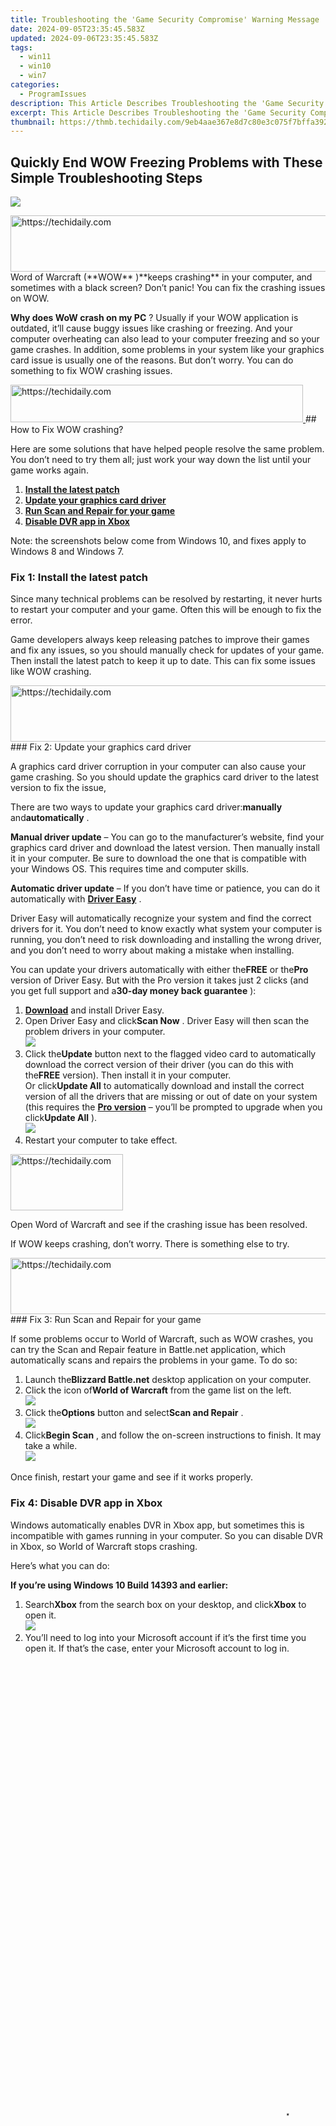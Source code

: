 ```yaml
---
title: Troubleshooting the 'Game Security Compromise' Warning Message
date: 2024-09-05T23:35:45.583Z
updated: 2024-09-06T23:35:45.583Z
tags:
  - win11
  - win10
  - win7
categories:
  - ProgramIssues
description: This Article Describes Troubleshooting the 'Game Security Compromise' Warning Message
excerpt: This Article Describes Troubleshooting the 'Game Security Compromise' Warning Message
thumbnail: https://thmb.techidaily.com/9eb4aae367e8d7c80e3c075f7bffa3926b7f3e2ef755ab623092abbe72eca2c0.jpg
---
```


## Quickly End WOW Freezing Problems with These Simple Troubleshooting Steps

![](https://images.drivereasy.com/wp-content/uploads/2018/10/img_5bd6b4d2c4a74.jpg)

<!-- affiliate ads begin -->
<a href="https://ephamedtechinc.pxf.io/c/5597632/2137211/26400" target="_top" id="2137211">
  <img src="//a.impactradius-go.com/display-ad/26400-2137211" border="0" alt="https://techidaily.com" width="728" height="90"/>
</a>
<img height="0" width="0" src="https://ephamedtechinc.pxf.io/i/5597632/2137211/26400" style="position:absolute;visibility:hidden;" border="0" />
<!-- affiliate ads end -->
 Word of Warcraft (**WOW** )**keeps crashing** in your computer, and sometimes with a black screen? Don’t panic! You can fix the crashing issues on WOW.

**Why does WoW crash on my PC** ? Usually if your WOW application is outdated, it’ll cause buggy issues like crashing or freezing. And your computer overheating can also lead to your computer freezing and so your game crashes. In addition, some problems in your system like your graphics card issue is usually one of the reasons. But don’t worry. You can do something to fix WOW crashing issues.

<!-- affiliate ads begin -->
<a href="https://bluettius.sjv.io/c/5597632/2139122/17108" target="_top" id="2139122">
  <img src="//a.impactradius-go.com/display-ad/17108-2139122" border="0" alt="https://techidaily.com" width="468" height="60"/>
</a>
<img height="0" width="0" src="https://bluettius.sjv.io/i/5597632/2139122/17108" style="position:absolute;visibility:hidden;" border="0" />
<!-- affiliate ads end -->
## How to Fix WOW crashing?

 Here are some solutions that have helped people resolve the same problem. You don’t need to try them all; just work your way down the list until your game works again.

1. **[Install the latest patch](https://tools.techidaily.com/drivereasy/download/)**
2. **[Update your graphics card driver](https://tools.techidaily.com/drivereasy/download/)**
3. **[Run Scan and Repair for your game](https://tools.techidaily.com/drivereasy/download/)**
4. **[Disable DVR app in Xbox](https://tools.techidaily.com/drivereasy/download/)**

 Note: the screenshots below come from Windows 10, and fixes apply to Windows 8 and Windows 7.

### Fix 1: Install the latest patch

 Since many technical problems can be resolved by restarting, it never hurts to restart your computer and your game. Often this will be enough to fix the error.

 Game developers always keep releasing patches to improve their games and fix any issues, so you should manually check for updates of your game. Then install the latest patch to keep it up to date. This can fix some issues like WOW crashing.

<!-- affiliate ads begin -->
<a href="https://appsumo.8odi.net/c/5597632/2123739/7443" target="_top" id="2123739">
  <img src="//a.impactradius-go.com/display-ad/7443-2123739" border="0" alt="https://techidaily.com" width="728" height="90"/>
</a>
<img height="0" width="0" src="https://appsumo.8odi.net/i/5597632/2123739/7443" style="position:absolute;visibility:hidden;" border="0" />
<!-- affiliate ads end -->
### Fix 2: Update your graphics card driver

 A graphics card driver corruption in your computer can also cause your game crashing. So you should update the graphics card driver to the latest version to fix the issue,

 There are two ways to update your graphics card driver:**manually** and**automatically** .

**Manual driver update** – You can go to the manufacturer’s website, find your graphics card driver and download the latest version. Then manually install it in your computer. Be sure to download the one that is compatible with your Windows OS. This requires time and computer skills.

**Automatic driver update** – If you don’t have time or patience, you can do it automatically with **[Driver Easy](https://tools.techidaily.com/drivereasy/download/)**  .

 Driver Easy will automatically recognize your system and find the correct drivers for it. You don’t need to know exactly what system your computer is running, you don’t need to risk downloading and installing the wrong driver, and you don’t need to worry about making a mistake when installing.

 You can update your drivers automatically with either the**FREE** or the**Pro** version of Driver Easy. But with the Pro version it takes just 2 clicks (and you get full support and a**30-day money back guarantee** ):

1. [**Download**](https://tools.techidaily.com/drivereasy/download/) and install Driver Easy.
2. Open Driver Easy and click**Scan Now** . Driver Easy will then scan the problem drivers in your computer.  
![](https://images.drivereasy.com/wp-content/uploads/2018/10/img_5bd6b336957ab.jpg)
3. Click the**Update** button next to the flagged video card to automatically download the correct version of their driver (you can do this with the**FREE** version). Then install it in your computer.  
 Or click**Update All** to automatically download and install the correct version of all the drivers that are missing or out of date on your system (this requires the **[Pro version](https://tools.techidaily.com/drivereasy/download/)**  – you’ll be prompted to upgrade when you click**Update All** ).  
![](https://images.drivereasy.com/wp-content/uploads/2018/10/img_5bd6b351ec11a.jpg)
4. Restart your computer to take effect.
<!-- affiliate ads begin -->
<a href="https://aligracehair.sjv.io/c/5597632/2135397/19272" target="_top" id="2135397">
  <img src="//a.impactradius-go.com/display-ad/19272-2135397" border="0" alt="https://techidaily.com" width="180" height="90"/>
</a>
<img height="0" width="0" src="https://aligracehair.sjv.io/i/5597632/2135397/19272" style="position:absolute;visibility:hidden;" border="0" />
<!-- affiliate ads end -->

Open Word of Warcraft and see if the crashing issue has been resolved.

 If WOW keeps crashing, don’t worry. There is something else to try.

<!-- affiliate ads begin -->
<a href="https://ephamedtechinc.pxf.io/c/5597632/2123512/26400" target="_top" id="2123512">
  <img src="//a.impactradius-go.com/display-ad/26400-2123512" border="0" alt="https://techidaily.com" width="728" height="90"/>
</a>
<img height="0" width="0" src="https://ephamedtechinc.pxf.io/i/5597632/2123512/26400" style="position:absolute;visibility:hidden;" border="0" />
<!-- affiliate ads end -->
### Fix 3: Run Scan and Repair for your game

 If some problems occur to World of Warcraft, such as WOW crashes, you can try the Scan and Repair feature in Battle.net application, which automatically scans and repairs the problems in your game. To do so:

1. Launch the**Blizzard Battle.net** desktop application on your computer.
2. Click the icon of**World of Warcraft** from the game list on the left.  
![](https://images.drivereasy.com/wp-content/uploads/2018/09/img_5b8fa6c02c345.jpg)
3. Click the**Options** button and select**Scan and Repair** .  
![](https://images.drivereasy.com/wp-content/uploads/2018/09/img_5b8fa6fe36d60.jpg)
4. Click**Begin Scan** , and follow the on-screen instructions to finish. It may take a while.  
![](https://images.drivereasy.com/wp-content/uploads/2018/09/img_5b8fa7275b199.jpg)

Once finish, restart your game and see if it works properly.

### Fix 4: Disable DVR app in Xbox

 Windows automatically enables DVR in Xbox app, but sometimes this is incompatible with games running in your computer. So you can disable DVR in Xbox, so World of Warcraft stops crashing.

Here’s what you can do:

**If you’re using Windows 10 Build 14393 and earlier:**

1. Search**Xbox** from the search box on your desktop, and click**Xbox** to open it.  
![](https://images.drivereasy.com/wp-content/uploads/2018/10/img_5bd6b3940d874.jpg)
2. You’ll need to log into your Microsoft account if it’s the first time you open it. If that’s the case, enter your Microsoft account to log in.
<!-- affiliate ads begin -->
<span id="1531879">
					<video width="864" height="1536" style="cursor:pointer"
           poster="//a.impactradius-go.com/display-clicktoplayimage/1531879.png"
           onclick="if(!this.playClicked){this.play();this.setAttribute('controls',true);this.playClicked=true;}">
	   <source src="//a.impactradius-go.com/display-ad/16446-1531879">
	   <img src="//a.impactradius-go.com/display-clicktoplayimage/1531879.png" style="border: none; height: 100%; width: 100%; object-fit: contain">
	</video>
	<div style="width:540px;text-align:center"><a href="javascript:window.open(decodeURIComponent('https%3A%2F%2Flaganoo.pxf.io%2Fc%2F5597632%2F1531879%2F16446'), '_blank');void(0);">Click here</a></div>
</span>
<img height="0" width="0" src="https://imp.pxf.io/i/5597632/1531879/16446" style="position:absolute;visibility:hidden;" border="0" />
<!-- affiliate ads end -->
3. Click the**Gear** button on the left to open**Settings** .  
![](https://images.drivereasy.com/wp-content/uploads/2018/10/img_5bd6b3bdbf4aa.jpg)
4. Click the**Game DVR** tab, and turn it**off** .  
<!-- affiliate ads begin -->
<span id="1936838">
					<video width="374" height="48" style="cursor:pointer"
           poster="//a.impactradius-go.com/display-clicktoplayimage/1936838.png"
           onclick="if(!this.playClicked){this.play();this.setAttribute('controls',true);this.playClicked=true;}">
	   <source src="//a.impactradius-go.com/display-ad/18409-1936838">
	   <img src="//a.impactradius-go.com/display-clicktoplayimage/1936838.png" style="border: none; height: 100%; width: 100%; object-fit: contain">
	</video>
	<div style="width:234px;text-align:center"><a href="javascript:window.open(decodeURIComponent('https%3A%2F%2Fcoinrule.sjv.io%2Fc%2F5597632%2F1936838%2F18409'), '_blank');void(0);">Click here</a></div>
</span>
<img height="0" width="0" src="https://imp.pxf.io/i/5597632/1936838/18409" style="position:absolute;visibility:hidden;" border="0" />
<!-- affiliate ads end -->
![](https://images.drivereasy.com/wp-content/uploads/2018/10/img_5bd6b3e5954b9.png)
5. Restart your computer and open World of Warcraft to see if it stops crashing.

 INFORMATION: If you don’t use Xbox in your computer, try uninstalling Xbox application to run your game properly.

**If you’re using Window 10 later than Build 14393:**

1. On your keyboard, press the**Windows logo key** and**I** to open **Settings** .
2. Click the**Gaming** section.  
![](https://images.drivereasy.com/wp-content/uploads/2018/09/img_5b8fab18ae4d5.jpg)
3. Click**Game DVR** on the left, and make sure to turn off**Record** **in the background while I’m playing a game** .  
<!-- affiliate ads begin -->
<a href="https://unicoeye.pxf.io/c/5597632/2134218/18498" target="_top" id="2134218">
  <img src="//a.impactradius-go.com/display-ad/18498-2134218" border="0" alt="https://techidaily.com" width="728" height="90"/>
</a>
<img height="0" width="0" src="https://unicoeye.pxf.io/i/5597632/2134218/18498" style="position:absolute;visibility:hidden;" border="0" />
<!-- affiliate ads end -->
![](https://images.drivereasy.com/wp-content/uploads/2018/10/img_5bd6b4223cc30.jpg)
4. Restart your computer and launch World of Warcraft and see if it works.

 INFORMATION: If you don’t use Xbox in your computer, try uninstalling Xbox application to run your game properly.

 Okay that’s it. Hope this post serves its purpose and resolve the crashing issues in WOW. If you have any questions, feel free to leave a comment below and we’ll see what more we can do.

* [crash](https://tools.techidaily.com/drivereasy/download/)
* [Windows](https://tools.techidaily.com/drivereasy/download/)

<ins class="adsbygoogle"
     style="display:block"
     data-ad-format="autorelaxed"
     data-ad-client="ca-pub-7571918770474297"
     data-ad-slot="1223367746"></ins>



<ins class="adsbygoogle"
     style="display:block"
     data-ad-client="ca-pub-7571918770474297"
     data-ad-slot="8358498916"
     data-ad-format="auto"
     data-full-width-responsive="true"></ins>

<span class="atpl-alsoreadstyle">Also read:</span>
<div><ul>
<li><a href="https://instagram-video-recordings.techidaily.com/new-10-best-tags-analyzing-apps-fb-twt-and-ig-platforms-for-2024/"><u>[New] 10 Best Tags Analyzing Apps FB, Twt & IG Platforms for 2024</u></a></li>
<li><a href="https://screen-capture.techidaily.com/new-in-2024-smartphone-solutions-top-voice-changer-applications/"><u>[New] In 2024, Smartphone Solutions Top Voice Changer Applications</u></a></li>
<li><a href="https://some-approaches.techidaily.com/new-reach-peaks-lead-lines-strategies-to-elevate-telegram-marketing/"><u>[New] Reach Peaks, Lead Lines Strategies to Elevate Telegram Marketing</u></a></li>
<li><a href="https://video-capture.techidaily.com/new-tailoring-the-perfect-video-recording-and-post-production-with-adobe-connect/"><u>[New] Tailoring the Perfect Video Recording and Post-Production with Adobe Connect</u></a></li>
<li><a href="https://facebook-clips.techidaily.com/new-the-ultimate-pathway-for-storytellers-mastery-over-facebook-live-feature/"><u>[New] The Ultimate Pathway for Storytellers Mastery Over Facebook Live Feature</u></a></li>
<li><a href="https://program-issues.techidaily.com/solved-the-king-of-fighters-xv-keeps-crashing-on-pc/"><u>[SOLVED] The King of Fighters XV Keeps Crashing on PC</u></a></li>
<li><a href="https://extra-approaches.techidaily.com/updated-step-by-step-process-expert-techniques-for-chapter-integration-in-youtube/"><u>[Updated] Step-by-Step Process Expert Techniques for Chapter Integration in YouTube</u></a></li>
<li><a href="https://facebook-video-footage.techidaily.com/updated-the-years-predictions-rendered-in-infographics/"><u>[Updated] The Year's Predictions Rendered in Infographics</u></a></li>
<li><a href="https://instagram-video-recordings.techidaily.com/2024-approved-captivating-collage-creations-ig/"><u>2024 Approved Captivating Collage Creations IG</u></a></li>
<li><a href="https://vimeo-videos.techidaily.com/2024-approved-short-lived-vid-impression/"><u>2024 Approved Short-Lived Vid Impression</u></a></li>
<li><a href="https://visual-screen-recording.techidaily.com/2024-approved-unrivaled-7-best-virtual-meetings-security-centric-ranking/"><u>2024 Approved Unrivaled 7 Best Virtual Meetings Security-Centric Ranking</u></a></li>
<li><a href="https://program-issues.techidaily.com/achieve-optimal-frame-rates-expert-tips-for-overcoming-new-gameplay-lag-challenges/"><u>Achieve Optimal Frame Rates: Expert Tips for Overcoming New Gameplay Lag Challenges</u></a></li>
<li><a href="https://screen-activity-recording.techidaily.com/design-with-confidence-best-free-high-quality-windowsmac-capture-tools-for-2024/"><u>Design with Confidence Best Free, High-Quality Windows/Mac Capture Tools for 2024</u></a></li>
<li><a href="https://program-issues.techidaily.com/effective-techniques-for-thawing-out-your-chrome-browser-in-windows-11/"><u>Effective Techniques for Thawing Out Your Chrome Browser in Windows 11</u></a></li>
<li><a href="https://program-issues.techidaily.com/eliminate-frustrating-delays-the-modern-gamers-handbook-to-fixing-high-ping-and-latency-issues-in-chivalry-ii/"><u>Eliminate Frustrating Delays: The Modern Gamer's Handbook to Fixing High Ping & Latency Issues in Chivalry II</u></a></li>
<li><a href="https://program-issues.techidaily.com/escape-from-tarkov-pc-freezing-problems-heres-how-to-stabilize-the-game/"><u>Escape From Tarkov PC Freezing Problems? Here's How to Stabilize the Game</u></a></li>
<li><a href="https://program-issues.techidaily.com/essential-strategies-for-debugging-and-fixing-rust-application-crashes-successfully/"><u>Essential Strategies for Debugging and Fixing Rust Application Crashes Successfully</u></a></li>
<li><a href="https://program-issues.techidaily.com/fixing-opening-problems-with-amd-radeon-graphics-driver-suite-easily/"><u>Fixing Opening Problems with AMD Radeon Graphics Driver Suite Easily</u></a></li>
<li><a href="https://tech-savvy.techidaily.com/google-palm-2-vs-openai-gpt-4-whats-the-difference/"><u>Google PaLM 2 Vs. OpenAI GPT-4: What's the Difference?</u></a></li>
<li><a href="https://blog-min.techidaily.com/how-to-transfer-contacts-from-vivo-y02t-to-other-android-devices-devices-drfone-by-drfone-transfer-from-android-transfer-from-android/"><u>How to Transfer Contacts from Vivo Y02T to Other Android Devices Devices? | Dr.fone</u></a></li>
<li><a href="https://review-topics.techidaily.com/how-to-transfer-whatsapp-from-iphone-12-pro-to-other-iphone-15-pro-max-devices-drfone-by-drfone-transfer-whatsapp-from-ios-transfer-whatsapp-from-ios/"><u>How To Transfer WhatsApp From iPhone 12 Pro to other iPhone 15 Pro Max devices? | Dr.fone</u></a></li>
<li><a href="https://program-issues.techidaily.com/master-the-fixes-prevent-diablo-4-from-freezing-on-pc-ps5-and-xbox-consoles/"><u>Master the Fixes: Prevent Diablo 4 From Freezing on PC, PS5 & Xbox Consoles</u></a></li>
<li><a href="https://program-issues.techidaily.com/mastering-kodi-setup-successfully-fixing-failed-to-get-library-information/"><u>Mastering Kodi Setup: Successfully Fixing 'Failed to Get Library Information'</u></a></li>
<li><a href="https://program-issues.techidaily.com/no-luck-with-your-pacifica-hard-drive-learn-fixes-for-a-successful-boot/"><u>No Luck with Your Pacifica Hard Drive? Learn Fixes for a Successful Boot</u></a></li>
<li><a href="https://program-issues.techidaily.com/overcoming-common-challenges-in-restoring-your-clownfish-vocal-manipulation-tools-functionality/"><u>Overcoming Common Challenges in Restoring Your Clownfish Vocal Manipulation Tool's Functionality</u></a></li>
<li><a href="https://program-issues.techidaily.com/1722999874951-pc-gaming-made-easy-fix-stuttering-and-lag-in-bloodhunt-today/"><u>PC Gaming Made Easy: Fix Stuttering and Lag in Bloodhunt Today</u></a></li>
<li><a href="https://program-issues.techidaily.com/pro-playbook-elevate-your-game-with-these-absolutely-critical-to-avoid-any-potential-negative-impact-on-the-environment-and-human-health/"><u>Pro Playbook: Elevate Your Game with These Absolutely Critical to Avoid Any Potential Negative Impact on the Environment and Human Health.</u></a></li>
<li><a href="https://program-issues.techidaily.com/quick-solution-no-hassle-ways-to-resolve-fortnites-not-loading-errors/"><u>Quick Solution: No-Hassle Ways to Resolve Fortnite's Not Loading Errors</u></a></li>
<li><a href="https://program-issues.techidaily.com/rapid-responses-improve-your-fps-and-eliminate-glitches-in-elden-ring/"><u>Rapid Responses: Improve Your FPS and Eliminate Glitches in Elden Ring</u></a></li>
<li><a href="https://program-issues.techidaily.com/resolved-how-to-fix-epic-games-launcher-not-starting-fast-and-simple-methods/"><u>Resolved: How to Fix Epic Games Launcher Not Starting Fast and Simple Methods</u></a></li>
<li><a href="https://program-issues.techidaily.com/resolved-persistent-pc-shutdowns-when-playing-rogue-company-troubleshooting-steps/"><u>Resolved: Persistent PC Shutdowns When Playing Rogue Company – Troubleshooting Steps</u></a></li>
<li><a href="https://program-issues.techidaily.com/resolving-fallout-3-stability-issues-a-guide-for-windows-11-users/"><u>Resolving Fallout 3 Stability Issues: A Guide for Windows 11 Users</u></a></li>
<li><a href="https://program-issues.techidaily.com/solve-your-windows-problem-why-valorant-wont-open-guide/"><u>Solve Your Windows Problem: Why Valorant Won't Open (Guide )</u></a></li>
<li><a href="https://program-issues.techidaily.com/solving-fires-of-rubicon-pc-issues-a-comprehensive-guide-to-enjoying-armored-core-natively-on-your-computer/"><u>Solving 'Fires of Rubicon' PC Issues: A Comprehensive Guide to Enjoying Armored Core Natively on Your Computer</u></a></li>
<li><a href="https://instagram-video-files.techidaily.com/step-into-cinematic-quality-using-instagrams-chroma-keying-effect/"><u>Step Into Cinematic Quality Using Instagram’s Chroma Keying Effect</u></a></li>
<li><a href="https://program-issues.techidaily.com/step-by-step-strategies-to-enhance-dota-2-play-without-lag/"><u>Step-by-Step Strategies to Enhance Dota 2 Play Without Lag</u></a></li>
<li><a href="https://program-issues.techidaily.com/step-by-step-troubleshooting-for-bless-unleashed-lag-spike-fixes-on-pc-platforms/"><u>Step-by-Step Troubleshooting for Bless Unleashed Lag Spike Fixes on PC Platforms</u></a></li>
<li><a href="https://program-issues.techidaily.com/step-by-step-tutorial-to-prevent-overwatch-2-from-crashing-on-your-pc/"><u>Step-by-Step Tutorial to Prevent Overwatch 2 From Crashing on Your PC</u></a></li>
<li><a href="https://program-issues.techidaily.com/successfully-overcame-install-errors-for-age-of-empires-iv-on-microsoft-digital-shop/"><u>Successfully Overcame Install Errors for Age of Empires IV on Microsoft Digital Shop</u></a></li>
<li><a href="https://program-issues.techidaily.com/troubleshooting-elex-ii-fixing-your-game-from-endless-crashes-on-personal-computers-effectively/"><u>Troubleshooting ELEX II: Fixing Your Game From Endless Crashes on Personal Computers Effectively</u></a></li>
<li><a href="https://program-issues.techidaily.com/troubleshooting-guide-resolving-terrorist-assault-3s-error-message-code-103003/"><u>Troubleshooting Guide: Resolving Terrorist Assault 3'S Error Message - Code 103003</u></a></li>
<li><a href="https://program-issues.techidaily.com/1723001189649-troubleshooting-steps-for-assassins-creed-unity-freezing-issues/"><u>Troubleshooting Steps for Assassin’s Creed Unity Freezing Issues</u></a></li>
<li><a href="https://program-issues.techidaily.com/troubleshooting-steps-stop-overwatch-2-from-continuously-crashing-on-your-computer/"><u>Troubleshooting Steps: Stop Overwatch 2 From Continuously Crashing on Your Computer</u></a></li>
<li><a href="https://program-issues.techidaily.com/troubleshooting-tips-successfully-resolving-windows-cannot-find-ds4-driver/"><u>Troubleshooting Tips: Successfully Resolving 'Windows Cannot Find DS4 Driver'</u></a></li>
<li><a href="https://program-issues.techidaily.com/ultimate-guide-7-proven-methods-to-resolve-steams-black-screen-issue/"><u>Ultimate Guide: 7 Proven Methods to Resolve Steam's Black Screen Issue</u></a></li>
<li><a href="https://program-issues.techidaily.com/update-on-mafia-definitive-editions-launch-cancellation-issues-addressed/"><u>Update on Mafia: Definitive Edition's Launch Cancellation – Issues Addressed</u></a></li>
<li><a href="https://program-issues.techidaily.com/war-thunder-2024-stability-issues-proven-fixes-for-constant-game-crashes-now/"><u>War Thunder 2024 Stability Issues? Proven Fixes for Constant Game Crashes Now!</u></a></li>
<li><a href="https://program-issues.techidaily.com/why-you-wont-be-playing-diablo-immortal-on-your-desktop-anytime-soon/"><u>Why You Won't Be Playing Diablo Immortal on Your Desktop Anytime Soon</u></a></li>
</ul></div>
